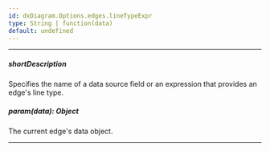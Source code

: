```yaml
---
id: dxDiagram.Options.edges.lineTypeExpr
type: String | function(data)
default: undefined
---
```

---
##### shortDescription
Specifies the name of a data source field or an expression that provides an edge's line type.

##### param(data): Object
The current edge's data object.

---
